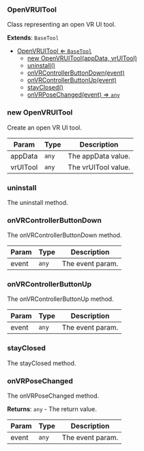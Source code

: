 <a name="OpenVRUITool"></a>

### OpenVRUITool 
Class representing an open VR UI tool.


**Extends**: <code>BaseTool</code>  

* [OpenVRUITool ⇐ <code>BaseTool</code>](#OpenVRUITool)
    * [new OpenVRUITool(appData, vrUITool)](#new-OpenVRUITool)
    * [uninstall()](#uninstall)
    * [onVRControllerButtonDown(event)](#onVRControllerButtonDown)
    * [onVRControllerButtonUp(event)](#onVRControllerButtonUp)
    * [stayClosed()](#stayClosed)
    * [onVRPoseChanged(event) ⇒ <code>any</code>](#onVRPoseChanged)

<a name="new_OpenVRUITool_new"></a>

### new OpenVRUITool
Create an open VR UI tool.


| Param | Type | Description |
| --- | --- | --- |
| appData | <code>any</code> | The appData value. |
| vrUITool | <code>any</code> | The vrUITool value. |

<a name="OpenVRUITool+uninstall"></a>

### uninstall
The uninstall method.


<a name="OpenVRUITool+onVRControllerButtonDown"></a>

### onVRControllerButtonDown
The onVRControllerButtonDown method.



| Param | Type | Description |
| --- | --- | --- |
| event | <code>any</code> | The event param. |

<a name="OpenVRUITool+onVRControllerButtonUp"></a>

### onVRControllerButtonUp
The onVRControllerButtonUp method.



| Param | Type | Description |
| --- | --- | --- |
| event | <code>any</code> | The event param. |

<a name="OpenVRUITool+stayClosed"></a>

### stayClosed
The stayClosed method.


<a name="OpenVRUITool+onVRPoseChanged"></a>

### onVRPoseChanged
The onVRPoseChanged method.


**Returns**: <code>any</code> - The return value.  

| Param | Type | Description |
| --- | --- | --- |
| event | <code>any</code> | The event param. |

